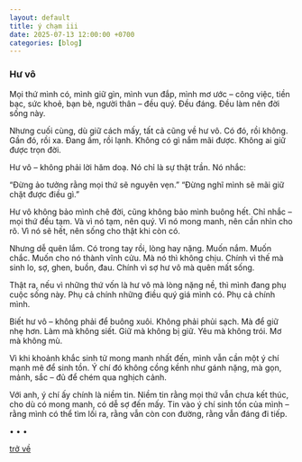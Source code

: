 ```yaml
---
layout: default
title: ý chạm iii
date: 2025-07-13 12:00:00 +0700
categories: [blog]
---
```


### Hư vô

Mọi thứ mình có,
mình giữ gìn, mình vun đắp, mình mơ ước –
công việc, tiền bạc, sức khoẻ, bạn bè, người thân –
đều quý.
Đều đáng.
Đều làm nên đời sống này.


Nhưng cuối cùng,
dù giữ cách mấy,
tất cả cũng về hư vô.
Có đó, rồi không.
Gần đó, rồi xa.
Đang ấm, rồi lạnh.
Không có gì nắm mãi được.
Không ai giữ được trọn đời.


Hư vô – không phải lời hăm doạ.
Nó chỉ là sự thật trần.
Nó nhắc:

“Đừng ảo tưởng rằng mọi thứ sẽ nguyên vẹn.”
“Đừng nghĩ mình sẽ mãi giữ chặt được điều gì.”



Hư vô không bảo mình chê đời,
cũng không bảo mình buông hết.
Chỉ nhắc –
mọi thứ đều tạm.
Và vì nó tạm,
nên quý.
Vì nó mong manh,
nên cần nhìn cho rõ.
Vì nó sẽ hết,
nên sống cho thật khi còn có.


Nhưng dễ quên lắm.
Có trong tay rồi,
lòng hay nặng.
Muốn nắm.
Muốn chắc.
Muốn cho nó thành vĩnh cửu.
Mà nó thì không chịu.
Chính vì thế mà sinh lo, sợ, ghen, buồn, đau.
Chính vì sợ hư vô mà quên mất sống.


Thật ra, nếu vì những thứ vốn là hư vô mà lòng nặng nề,
thì mình đang phụ cuộc sống này.
Phụ cả chính những điều quý giá mình có.
Phụ cả chính mình.


Biết hư vô –
không phải để buông xuôi.
Không phải phủi sạch.
Mà để giữ nhẹ hơn.
Làm mà không siết.
Giữ mà không bị giữ.
Yêu mà không trói.
Mơ mà không mù.


Vì khi khoảnh khắc sinh tử mong manh nhất đến,
mình vẫn cần một ý chí mạnh mẽ để sinh tồn.
Ý chí đó không cồng kềnh như gánh nặng,
mà gọn, mảnh, sắc –
đủ để chém qua nghịch cảnh.


Với anh, ý chí ấy chính là niềm tin.
Niềm tin rằng mọi thứ vẫn chưa kết thúc,
cho dù có mong manh, có dễ sợ đến mấy.
Tin vào ý chí sinh tồn của mình –
rằng mình có thể tìm lối ra,
rằng vẫn còn con đường,
rằng vẫn đáng đi tiếp.

• • •

[trở về](/)